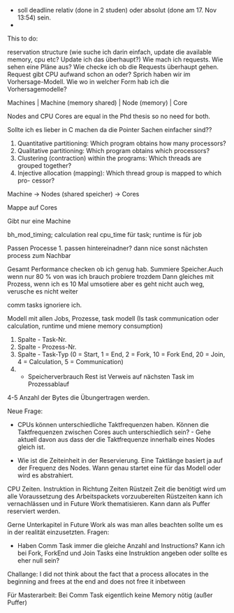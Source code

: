 
* soll deadline relativ (done in 2 studen) oder absolut (done am 17. Nov 13:54) sein.
* 



This to do:

reservation structure (wie suche ich darin einfach, update die available memory, cpu etc? Update ich das überhaupt?)
Wie mach ich requests.
Wie sehen eine Pläne aus?
Wie checke ich ob die Requests überhaupt gehen. Request gibt CPU aufwand schon an oder? Sprich haben wir im Vorhersage-Modell.
Wie wo in welcher Form hab ich die Vorhersagemodelle?



Machines 
  |
  Machine (memory shared)
     |
    Node (memory)
      |
    Core 


Nodes and CPU Cores are equal in the Phd thesis so no need for both. 


Sollte ich es lieber in C machen da die Pointer Sachen einfacher sind??


1. Quantitative partitioning: Which program obtains how many processors?
2. Qualitative partitioning: Which program obtains which processors?
3. Clustering (contraction) within the programs: Which threads are grouped
together?
4. Injective allocation (mapping): Which thread group is mapped to which pro-
cessor?


Machine -> Nodes (shared speicher) -> Cores

Mappe auf Cores

Gibt nur eine Machine


bh_mod_timing; calculation real cpu_time für task; runtime is für job


Passen Processe 1. passen hintereinadner? dann nice sonst nächsten process zum Nachbar


Gesamt Performance checken ob ich genug hab. Summiere Speicher.Auch wenn nur 80 % von was ich brauch probiere trozdem
Dann gleiches mit Prozess, wenn ich es 10 Mal umsotiere aber es geht nicht auch weg, verusche es nicht weiter

comm tasks ignoriere ich. 

Modell mit allen Jobs, Prozesse, task modell (Is task communication oder calculation, runtime und miene memory consumption)



1. Spalte - Task-Nr.
2. Spalte - Prozess-Nr.
3. Spalte - Task-Typ (0 = Start, 1 = End, 2 = Fork, 10 = Fork End, 20 = Join, 4 = 
Calculation, 5 = Communication)
4. - Speicherverbrauch
Rest ist Verweis auf nächsten Task im Prozessablauf

4-5 Anzahl der Bytes die Übungertragen werden.



Neue Frage:
* CPUs können unterschiedliche Taktfrequenzen haben. Können die Taktfrequenzen zwischen Cores auch unterschiedlich sein? - Gehe aktuell davon aus dass der die Taktfrequenze innerhalb eines Nodes gleich ist.

* Wie ist die Zeiteinheit in der Reservierung. Eine Taktlänge basiert ja auf der Frequenz des Nodes. Wann genau startet eine für das Modell oder wird es abstrahiert. 



CPU Zeiten. Instruktion in Richtung Zeiten
Rüstzeit Zeit die benötigt wird um alle Voraussetzung des Arbeitspackets vorzuubereiten
Rüstzeiten kann ich vernachlässen und in Future Work thematisieren. Kann dann als Puffer reserviert werden. 

Gerne Unterkapitel in Future Work als was man alles beachten sollte um es in der realität einzusetzten.
Fragen:
* Haben Comm Task immer die gleiche Anzahl and Instructions? Kann ich bei Fork, ForkEnd und Join Tasks eine Instruktion angeben oder sollte es eher null sein?

Challange: I did not think about the fact that a process allocates in the beginning and frees at the end and does not free it inbetween 


Für Masterarbeit: Bei Comm Task eigentlich keine Memory nötig (außer Puffer)